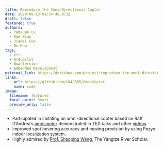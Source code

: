 ```yaml
---
title: Reproduce the Omni-Directional Copter
date: 2020-08-13T01:34:49.873Z
draft: false
featured: true
authors:
  - Yanxuan Lv
  - Kun Xiao
  - Jiawei Guo
  - De Huo
tags:
  - C++
  - Ardupilot
  - Quarternion
  - Embedded Development
external_link: https://derichuo.com/project/reproduce-the-omni-directional-copter/
links:
  - url: https://github.com/tk42635/OmniCopter
    name: code
image:
  filename: featured
  focal_point: Smart
  preview_only: false
---
```

* Participated in imitating an omni-directional copter based on Raff D’Andrea’s [omnicopter](http://flyingmachinearena.org/wp-content/publications/2016/breIEEE16.pdf) demonstrated in TED talks and other [videos](https://www.youtube.com/watch?v=sIi80LMLJSY).
* Improved spot hovering accuracy and moving precision by using Pozyx indoor localization system.
* Highly admired by [Prof. Shaoping Wang](https://ev.buaa.edu.cn/info/1057/1261.htm), The Yangtze River Scholar.